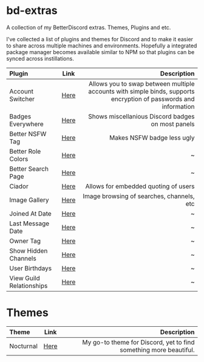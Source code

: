 # bd-extras
A collection of my BetterDiscord extras. Themes, Plugins and etc.


I've collected a list of plugins and themes for Discord and to make it easier to share across multiple machines and environments. Hopefully a integrated package manager becomes available similar to NPM so that plugins can be synced across instillations.


| Plugin            | Link    | Description  |
| :-------------    |:----:   |-------------:|
| Account Switcher  |[Here](https://github.com/l0c4lh057/AccountSwitcher/blob/master/AccountSwitcher.plugin.js)| Allows you to swap between multiple accounts with simple binds, supports encryption of passwords and information|
| Badges Everywhere |[Here](https://raw.githubusercontent.com/mwittrien/BetterDiscordAddons/master/Plugins/BadgesEverywhere/BadgesEverywhere.plugin.js)|Shows miscellanious Discord badges on most panels|
| Better NSFW Tag   |[Here](https://raw.githubusercontent.com/mwittrien/BetterDiscordAddons/master/Plugins/BetterNsfwTag/BetterNsfwTag.plugin.js)|Makes NSFW badge less ugly|
| Better Role Colors|[Here](https://raw.githubusercontent.com/rauenzi/BetterDiscordAddons/master/Plugins/BetterRoleColors/BetterRoleColors.plugin.js)|~|
| Better Search Page|[Here](https://raw.githubusercontent.com/mwittrien/BetterDiscordAddons/master/Plugins/BetterSearchPage/BetterSearchPage.plugin.js)|~|
| Ciador            |[Here](https://github.com/nirewen/Citador/blob/master/Citador.plugin.js)|Allows for embedded quoting of users|
| Image Gallery     |[Here](https://raw.githubusercontent.com/mwittrien/BetterDiscordAddons/master/Plugins/ImageGallery/ImageGallery.plugin.js)|Image browsing of searches, channels, etc|
| Joined At Date    |[Here](https://raw.githubusercontent.com/mwittrien/BetterDiscordAddons/master/Plugins/JoinedAtDate/JoinedAtDate.plugin.js)|~|
| Last Message Date |[Here](https://raw.githubusercontent.com/mwittrien/BetterDiscordAddons/master/Plugins/LastMessageDate/LastMessageDate.plugin.js)|~| 
| Owner Tag         |[Here](https://raw.githubusercontent.com/mwittrien/BetterDiscordAddons/master/Plugins/OwnerTag/OwnerTag.plugin.js)|~|
| Show Hidden Channels|[Here](https://raw.githubusercontent.com/mwittrien/BetterDiscordAddons/master/Plugins/ShowHiddenChannels/ShowHiddenChannels.plugin.js)|~|
| User Birthdays    |[Here](https://github.com/Metalloriff/BetterDiscordPlugins/blob/master/UserBirthdays.plugin.js)|~|
| View Guild Relationships|[Here](https://github.com/Metalloriff/BetterDiscordPlugins/blob/master/ViewGuildRelationships.plugin.js)|~|

# Themes
| Theme            | Link    | Description  |
| :-------------    |:----:   |-------------:|
| Nocturnal  |[Here](https://github.com/codedotspectra/themes)| My go-to theme for Discord, yet to find something more beautiful.
